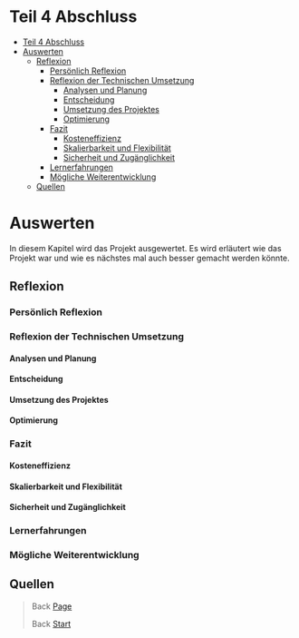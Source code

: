 # Teil 4 Abschluss

- [Teil 4 Abschluss](#teil-4-abschluss)
- [Auswerten](#auswerten)
  - [Reflexion](#reflexion)
    - [Persönlich Reflexion](#persönlich-reflexion)
    - [Reflexion der Technischen Umsetzung](#reflexion-der-technischen-umsetzung)
      - [Analysen und Planung](#analysen-und-planung)
      - [Entscheidung](#entscheidung)
      - [Umsetzung des Projektes](#umsetzung-des-projektes)
      - [Optimierung](#optimierung)
    - [Fazit](#fazit)
      - [Kosteneffizienz](#kosteneffizienz)
      - [Skalierbarkeit und Flexibilität](#skalierbarkeit-und-flexibilität)
      - [Sicherheit und Zugänglichkeit](#sicherheit-und-zugänglichkeit)
    - [Lernerfahrungen](#lernerfahrungen)
    - [Mögliche Weiterentwicklung](#mögliche-weiterentwicklung)
  - [Quellen](#quellen)

# Auswerten
In diesem Kapitel wird das Projekt ausgewertet. Es wird erläutert wie das Projekt war und wie es nächstes mal auch besser gemacht werden könnte.



## Reflexion
### Persönlich Reflexion


### Reflexion der Technischen Umsetzung
#### Analysen und Planung


#### Entscheidung

#### Umsetzung des Projektes


#### Optimierung


### Fazit
#### Kosteneffizienz


#### Skalierbarkeit und Flexibilität


#### Sicherheit und Zugänglichkeit


### Lernerfahrungen


### Mögliche Weiterentwicklung


## Quellen



> Back [Page](https://github.com/lauradubach/Semesterarbeit1/blob/main/Sites/Teil%203%20Realisieren.md)
>
> Back [Start](https://github.com/lauradubach/Semesterarbeit1/blob/main/README.md)